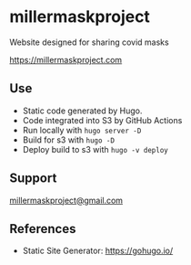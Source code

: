 # millermaskproject

Website designed for sharing covid masks

https://millermaskproject.com

## Use
- Static code generated by Hugo.
- Code integrated into S3 by GitHub Actions
- Run locally with `hugo server -D`
- Build for s3 with `hugo -D`
- Deploy build to s3 with `hugo -v deploy`

## Support

millermaskproject@gmail.com

## References
- Static Site Generator: https://gohugo.io/
